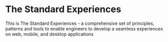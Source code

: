 # The Standard Experiences

This is The Standard Experiences - a comprehensive set of principles, patterns and tools to enable engineers to develop a seamless experiences on web, mobile, and desktop applications
